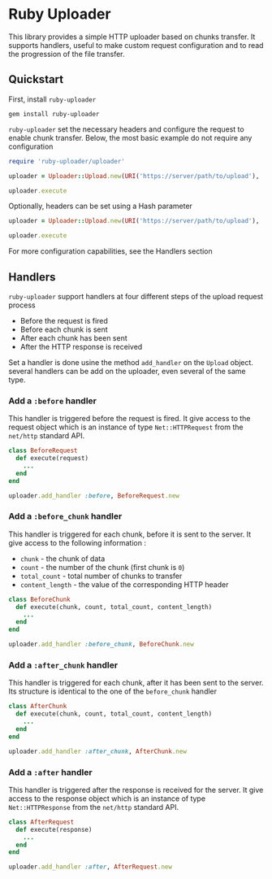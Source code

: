 # Ruby Uploader

This library provides a simple HTTP uploader based on chunks transfer. It supports handlers,
useful to make custom request configuration and to read the progression of the file transfer.

## Quickstart

First, install `ruby-uploader`

```
gem install ruby-uploader
```

`ruby-uploader` set the necessary headers and configure the request to enable chunk transfer.
Below, the most basic example do not require any configuration

```ruby
require 'ruby-uploader/uploader'

uploader = Uploader::Upload.new(URI('https://server/path/to/upload'), 'myfile.bin')

uploader.execute
```

Optionally, headers can be set using a Hash parameter

```ruby
uploader = Uploader::Upload.new(URI('https://server/path/to/upload'), 'myfile.bin', { 'custom-header' => 'value' })

uploader.execute
```

For more configuration capabilities, see the Handlers section

## Handlers

`ruby-uploader` support handlers at four different steps of the upload request process
* Before the request is fired
* Before each chunk is sent
* After each chunk has been sent
* After the HTTP response is received

Set a handler is done usine the method `add_handler` on the `Upload` object. several handlers
can be add on the uploader, even several of the same type.

### Add a `:before` handler

This handler is triggered before the request is fired. It give access to the request object
which is an instance of type `Net::HTTPRequest` from the `net/http` standard API.

```ruby
class BeforeRequest
  def execute(request)
    ...
  end
end

uploader.add_handler :before, BeforeRequest.new
```

### Add a `:before_chunk` handler

This handler is triggered for each chunk, before it is sent to the server. It give access to the
following information :
* `chunk` - the chunk of data 
* `count` - the number of the chunk (first chunk is `0`)
* `total_count` - total number of chunks to transfer 
* `content_length` - the value of the corresponding HTTP header

```ruby
class BeforeChunk
  def execute(chunk, count, total_count, content_length)
    ...
  end
end

uploader.add_handler :before_chunk, BeforeChunk.new
```

### Add a `:after_chunk` handler

This handler is triggered for each chunk, after it has been sent to the server. Its structure is
identical to the one of the `before_chunk` handler

```ruby
class AfterChunk
  def execute(chunk, count, total_count, content_length)
    ...
  end
end

uploader.add_handler :after_chunk, AfterChunk.new
```

### Add a `:after` handler

This handler is triggered after the response is received for the server. It give access to the
response object which is an instance of type `Net::HTTPResponse` from the `net/http` standard API.

```ruby
class AfterRequest
  def execute(response)
    ...
  end
end

uploader.add_handler :after, AfterRequest.new
```
